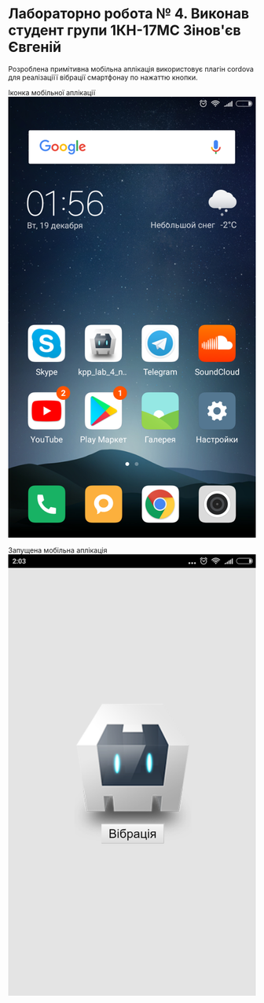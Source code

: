 # Лабораторно робота № 4. Виконав студент групи 1КН-17МС Зінов'єв Євгеній

Розроблена примітивна мобільна аплікація використовує плагін cordova для реалізаціїї вібрації смартфонау по нажаттю кнопки.

Іконка мобільної аплікації
![](https://github.com/Zinovieff/kpp_lab4/blob/master/Screenshot_2017-12-19-01-56-35-945_com.miui.home.png)

Запущена мобільна аплікація
![](https://github.com/Zinovieff/kpp_lab4/blob/master/Screenshot_2017-12-19-01-58-35-945_com.miui.home.png)
